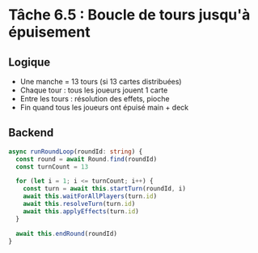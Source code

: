 # Tâche 6.5 : Boucle de tours jusqu'à épuisement

## Logique
- Une manche = 13 tours (si 13 cartes distribuées)
- Chaque tour : tous les joueurs jouent 1 carte
- Entre les tours : résolution des effets, pioche
- Fin quand tous les joueurs ont épuisé main + deck

## Backend
```typescript
async runRoundLoop(roundId: string) {
  const round = await Round.find(roundId)
  const turnCount = 13

  for (let i = 1; i <= turnCount; i++) {
    const turn = await this.startTurn(roundId, i)
    await this.waitForAllPlayers(turn.id)
    await this.resolveTurn(turn.id)
    await this.applyEffects(turn.id)
  }

  await this.endRound(roundId)
}
```
